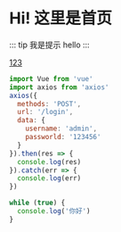 # Hi! 这里是首页

::: tip 我是提示
hello
:::

[123](./#/pages/qwq)

```js
import Vue from 'vue'
import axios from 'axios'
axios({
  methods: 'POST',
  url: '/login',
  data: {
    username: 'admin',
    passworld: '123456'
  }
}).then(res => {
  console.log(res)
}).catch(err => {
  console.log(err)
})
```

```js
while (true) {
  console.log('你好')
}
```

